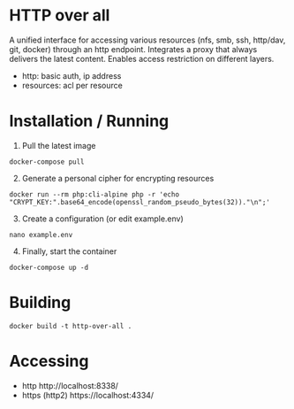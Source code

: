 # HTTP over all
A unified interface for accessing various resources (nfs, smb, ssh, http/dav, git, docker) through an http endpoint.
Integrates a proxy that always delivers the latest content.
Enables access restriction on different layers.
- http: basic auth, ip address
- resources: acl per resource

# Installation / Running
1. Pull the latest image
```
docker-compose pull 
```
2. Generate a personal cipher for encrypting resources
```
docker run --rm php:cli-alpine php -r 'echo "CRYPT_KEY:".base64_encode(openssl_random_pseudo_bytes(32))."\n";'
```
3. Create a configuration (or edit example.env) 
```
nano example.env
```
4. Finally, start the container
```
docker-compose up -d
```

# Building
```
docker build -t http-over-all .
```

# Accessing
- http
http://localhost:8338/
- https (http2)
https://localhost:4334/

